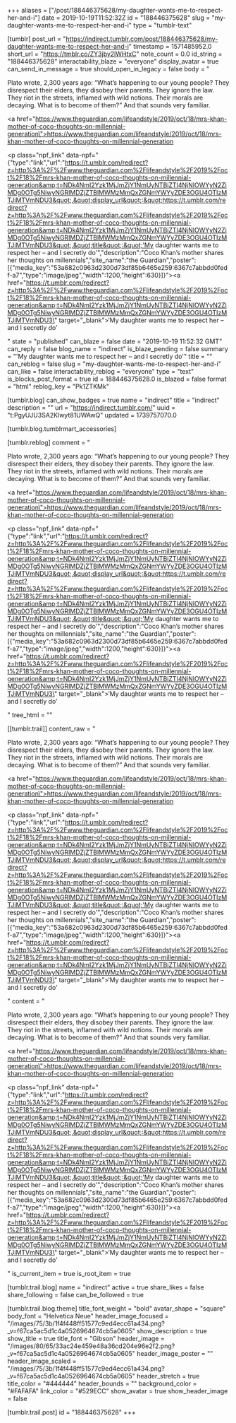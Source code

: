 +++
aliases = ["/post/188446375628/my-daughter-wants-me-to-respect-her-and-i"]
date = 2019-10-19T11:52:32Z
id = "188446375628"
slug = "my-daughter-wants-me-to-respect-her-and-i"
type = "tumblr-text"

[tumblr]
post_url = "https://indirect.tumblr.com/post/188446375628/my-daughter-wants-me-to-respect-her-and-i"
timestamp = 1571485952.0
short_url = "https://tmblr.co/ZY3jby2lWHtxC"
note_count = 0.0
id_string = "188446375628"
interactability_blaze = "everyone"
display_avatar = true
can_send_in_message = true
should_open_in_legacy = false
body = "<p>Plato wrote, 2,300 years ago: “What’s happening to our young people? They disrespect their elders, they disobey their parents. They ignore the law. They riot in the streets, inflamed with wild notions. Their morals are decaying. What is to become of them?” And that sounds very familiar.</p><p><a href=\"https://www.theguardian.com/lifeandstyle/2019/oct/18/mrs-khan-mother-of-coco-thoughts-on-millennial-generation\">https://www.theguardian.com/lifeandstyle/2019/oct/18/mrs-khan-mother-of-coco-thoughts-on-millennial-generation</a></p><p class=\"npf_link\" data-npf=\"{&quot;type&quot;:&quot;link&quot;,&quot;url&quot;:&quot;https://t.umblr.com/redirect?z=http%3A%2F%2Fwww.theguardian.com%2Flifeandstyle%2F2019%2Foct%2F18%2Fmrs-khan-mother-of-coco-thoughts-on-millennial-generation&amp;t=NDk4NmI2Yzk1MjJmZjY1NmUyNTBiZTI4NjNlOWYyN2ZiMDg0OTg5NiwyNGRlMDZjZTBlMWMzMmQxZGNmYWYyZDE3OGU4OTIzMTJiMTVmNDU3&quot;,&quot;display_url&quot;:&quot;https://t.umblr.com/redirect?z=http%3A%2F%2Fwww.theguardian.com%2Flifeandstyle%2F2019%2Foct%2F18%2Fmrs-khan-mother-of-coco-thoughts-on-millennial-generation&amp;t=NDk4NmI2Yzk1MjJmZjY1NmUyNTBiZTI4NjNlOWYyN2ZiMDg0OTg5NiwyNGRlMDZjZTBlMWMzMmQxZGNmYWYyZDE3OGU4OTIzMTJiMTVmNDU3&quot;,&quot;title&quot;:&quot;'My daughter wants me to respect her – and I secretly do'&quot;,&quot;description&quot;:&quot;Coco Khan’s mother shares her thoughts on millennials&quot;,&quot;site_name&quot;:&quot;the Guardian&quot;,&quot;poster&quot;:[{&quot;media_key&quot;:&quot;53a682c0963d2300d73df85b6465e259:6367c7abbdd0fedf-a7&quot;,&quot;type&quot;:&quot;image/jpeg&quot;,&quot;width&quot;:1200,&quot;height&quot;:630}]}\"><a href=\"https://t.umblr.com/redirect?z=http%3A%2F%2Fwww.theguardian.com%2Flifeandstyle%2F2019%2Foct%2F18%2Fmrs-khan-mother-of-coco-thoughts-on-millennial-generation&amp;t=NDk4NmI2Yzk1MjJmZjY1NmUyNTBiZTI4NjNlOWYyN2ZiMDg0OTg5NiwyNGRlMDZjZTBlMWMzMmQxZGNmYWYyZDE3OGU4OTIzMTJiMTVmNDU3\" target=\"_blank\">&lsquo;My daughter wants me to respect her – and I secretly do&rsquo;</a></p>"
state = "published"
can_blaze = false
date = "2019-10-19 11:52:32 GMT"
can_reply = false
blog_name = "indirect"
is_blaze_pending = false
summary = "'My daughter wants me to respect her – and I secretly do'"
title = ""
can_reblog = false
slug = "my-daughter-wants-me-to-respect-her-and-i"
can_like = false
interactability_reblog = "everyone"
type = "text"
is_blocks_post_format = true
id = 188446375628.0
is_blazed = false
format = "html"
reblog_key = "Pk1ZTKMk"

[tumblr.blog]
can_show_badges = true
name = "indirect"
title = "indirect"
description = ""
url = "https://indirect.tumblr.com/"
uuid = "t:PgyUJU3SA2Klwyt81UWAwQ"
updated = 1739757070.0

[tumblr.blog.tumblrmart_accessories]

[tumblr.reblog]
comment = "<p>Plato wrote, 2,300 years ago: “What’s happening to our young people? They disrespect their elders, they disobey their parents. They ignore the law. They riot in the streets, inflamed with wild notions. Their morals are decaying. What is to become of them?” And that sounds very familiar.</p><p><a href=\"https://www.theguardian.com/lifeandstyle/2019/oct/18/mrs-khan-mother-of-coco-thoughts-on-millennial-generation\">https://www.theguardian.com/lifeandstyle/2019/oct/18/mrs-khan-mother-of-coco-thoughts-on-millennial-generation</a></p><p class=\"npf_link\" data-npf=\"{&quot;type&quot;:&quot;link&quot;,&quot;url&quot;:&quot;https://t.umblr.com/redirect?z=http%3A%2F%2Fwww.theguardian.com%2Flifeandstyle%2F2019%2Foct%2F18%2Fmrs-khan-mother-of-coco-thoughts-on-millennial-generation&amp;t=NDk4NmI2Yzk1MjJmZjY1NmUyNTBiZTI4NjNlOWYyN2ZiMDg0OTg5NiwyNGRlMDZjZTBlMWMzMmQxZGNmYWYyZDE3OGU4OTIzMTJiMTVmNDU3&quot;,&quot;display_url&quot;:&quot;https://t.umblr.com/redirect?z=http%3A%2F%2Fwww.theguardian.com%2Flifeandstyle%2F2019%2Foct%2F18%2Fmrs-khan-mother-of-coco-thoughts-on-millennial-generation&amp;t=NDk4NmI2Yzk1MjJmZjY1NmUyNTBiZTI4NjNlOWYyN2ZiMDg0OTg5NiwyNGRlMDZjZTBlMWMzMmQxZGNmYWYyZDE3OGU4OTIzMTJiMTVmNDU3&quot;,&quot;title&quot;:&quot;'My daughter wants me to respect her – and I secretly do'&quot;,&quot;description&quot;:&quot;Coco Khan’s mother shares her thoughts on millennials&quot;,&quot;site_name&quot;:&quot;the Guardian&quot;,&quot;poster&quot;:[{&quot;media_key&quot;:&quot;53a682c0963d2300d73df85b6465e259:6367c7abbdd0fedf-a7&quot;,&quot;type&quot;:&quot;image/jpeg&quot;,&quot;width&quot;:1200,&quot;height&quot;:630}]}\"><a href=\"https://t.umblr.com/redirect?z=http%3A%2F%2Fwww.theguardian.com%2Flifeandstyle%2F2019%2Foct%2F18%2Fmrs-khan-mother-of-coco-thoughts-on-millennial-generation&amp;t=NDk4NmI2Yzk1MjJmZjY1NmUyNTBiZTI4NjNlOWYyN2ZiMDg0OTg5NiwyNGRlMDZjZTBlMWMzMmQxZGNmYWYyZDE3OGU4OTIzMTJiMTVmNDU3\" target=\"_blank\">‘My daughter wants me to respect her – and I secretly do’</a></p>"
tree_html = ""

[[tumblr.trail]]
content_raw = "<p>Plato wrote, 2,300 years ago: “What’s happening to our young people? They disrespect their elders, they disobey their parents. They ignore the law. They riot in the streets, inflamed with wild notions. Their morals are decaying. What is to become of them?” And that sounds very familiar.</p><p><a href=\"https://www.theguardian.com/lifeandstyle/2019/oct/18/mrs-khan-mother-of-coco-thoughts-on-millennial-generation\">https://www.theguardian.com/lifeandstyle/2019/oct/18/mrs-khan-mother-of-coco-thoughts-on-millennial-generation</a></p><p class=\"npf_link\" data-npf=\"{&quot;type&quot;:&quot;link&quot;,&quot;url&quot;:&quot;https://t.umblr.com/redirect?z=http%3A%2F%2Fwww.theguardian.com%2Flifeandstyle%2F2019%2Foct%2F18%2Fmrs-khan-mother-of-coco-thoughts-on-millennial-generation&amp;t=NDk4NmI2Yzk1MjJmZjY1NmUyNTBiZTI4NjNlOWYyN2ZiMDg0OTg5NiwyNGRlMDZjZTBlMWMzMmQxZGNmYWYyZDE3OGU4OTIzMTJiMTVmNDU3&quot;,&quot;display_url&quot;:&quot;https://t.umblr.com/redirect?z=http%3A%2F%2Fwww.theguardian.com%2Flifeandstyle%2F2019%2Foct%2F18%2Fmrs-khan-mother-of-coco-thoughts-on-millennial-generation&amp;t=NDk4NmI2Yzk1MjJmZjY1NmUyNTBiZTI4NjNlOWYyN2ZiMDg0OTg5NiwyNGRlMDZjZTBlMWMzMmQxZGNmYWYyZDE3OGU4OTIzMTJiMTVmNDU3&quot;,&quot;title&quot;:&quot;'My daughter wants me to respect her – and I secretly do'&quot;,&quot;description&quot;:&quot;Coco Khan’s mother shares her thoughts on millennials&quot;,&quot;site_name&quot;:&quot;the Guardian&quot;,&quot;poster&quot;:[{&quot;media_key&quot;:&quot;53a682c0963d2300d73df85b6465e259:6367c7abbdd0fedf-a7&quot;,&quot;type&quot;:&quot;image/jpeg&quot;,&quot;width&quot;:1200,&quot;height&quot;:630}]}\"><a href=\"https://t.umblr.com/redirect?z=http%3A%2F%2Fwww.theguardian.com%2Flifeandstyle%2F2019%2Foct%2F18%2Fmrs-khan-mother-of-coco-thoughts-on-millennial-generation&amp;t=NDk4NmI2Yzk1MjJmZjY1NmUyNTBiZTI4NjNlOWYyN2ZiMDg0OTg5NiwyNGRlMDZjZTBlMWMzMmQxZGNmYWYyZDE3OGU4OTIzMTJiMTVmNDU3\" target=\"_blank\">‘My daughter wants me to respect her – and I secretly do’</a></p>"
content = "<p>Plato wrote, 2,300 years ago: &ldquo;What&rsquo;s happening to our young people? They disrespect their elders, they disobey their parents. They ignore the law. They riot in the streets, inflamed with wild notions. Their morals are decaying. What is to become of them?&rdquo; And that sounds very familiar.</p><p><a href=\"https://www.theguardian.com/lifeandstyle/2019/oct/18/mrs-khan-mother-of-coco-thoughts-on-millennial-generation\">https://www.theguardian.com/lifeandstyle/2019/oct/18/mrs-khan-mother-of-coco-thoughts-on-millennial-generation</a></p><p class=\"npf_link\" data-npf=\"{&quot;type&quot;:&quot;link&quot;,&quot;url&quot;:&quot;https://t.umblr.com/redirect?z=http%3A%2F%2Fwww.theguardian.com%2Flifeandstyle%2F2019%2Foct%2F18%2Fmrs-khan-mother-of-coco-thoughts-on-millennial-generation&amp;t=NDk4NmI2Yzk1MjJmZjY1NmUyNTBiZTI4NjNlOWYyN2ZiMDg0OTg5NiwyNGRlMDZjZTBlMWMzMmQxZGNmYWYyZDE3OGU4OTIzMTJiMTVmNDU3&quot;,&quot;display_url&quot;:&quot;https://t.umblr.com/redirect?z=http%3A%2F%2Fwww.theguardian.com%2Flifeandstyle%2F2019%2Foct%2F18%2Fmrs-khan-mother-of-coco-thoughts-on-millennial-generation&amp;t=NDk4NmI2Yzk1MjJmZjY1NmUyNTBiZTI4NjNlOWYyN2ZiMDg0OTg5NiwyNGRlMDZjZTBlMWMzMmQxZGNmYWYyZDE3OGU4OTIzMTJiMTVmNDU3&quot;,&quot;title&quot;:&quot;'My daughter wants me to respect her &ndash; and I secretly do'&quot;,&quot;description&quot;:&quot;Coco Khan&rsquo;s mother shares her thoughts on millennials&quot;,&quot;site_name&quot;:&quot;the Guardian&quot;,&quot;poster&quot;:[{&quot;media_key&quot;:&quot;53a682c0963d2300d73df85b6465e259:6367c7abbdd0fedf-a7&quot;,&quot;type&quot;:&quot;image/jpeg&quot;,&quot;width&quot;:1200,&quot;height&quot;:630}]}\"><a href=\"https://t.umblr.com/redirect?z=http%3A%2F%2Fwww.theguardian.com%2Flifeandstyle%2F2019%2Foct%2F18%2Fmrs-khan-mother-of-coco-thoughts-on-millennial-generation&amp;t=NDk4NmI2Yzk1MjJmZjY1NmUyNTBiZTI4NjNlOWYyN2ZiMDg0OTg5NiwyNGRlMDZjZTBlMWMzMmQxZGNmYWYyZDE3OGU4OTIzMTJiMTVmNDU3\" target=\"_blank\">&lsquo;My daughter wants me to respect her &ndash; and I secretly do&rsquo;</a></p>"
is_current_item = true
is_root_item = true

[tumblr.trail.blog]
name = "indirect"
active = true
share_likes = false
share_following = false
can_be_followed = true

[tumblr.trail.blog.theme]
title_font_weight = "bold"
avatar_shape = "square"
body_font = "Helvetica Neue"
header_image_focused = "/images/75/3b/1f4f448ff51577c9ed4ecc61a434.png?_v=f67ca5ac5d1c4a0526964674cb5a0605"
show_description = true
show_title = true
title_font = "Gibson"
header_image = "/images/80/65/33ac24e459e48a36cd204e96e2f2.png?_v=f67ca5ac5d1c4a0526964674cb5a0605"
header_image_poster = ""
header_image_scaled = "/images/75/3b/1f4f448ff51577c9ed4ecc61a434.png?_v=f67ca5ac5d1c4a0526964674cb5a0605"
header_stretch = true
title_color = "#444444"
header_bounds = ""
background_color = "#FAFAFA"
link_color = "#529ECC"
show_avatar = true
show_header_image = false

[tumblr.trail.post]
id = "188446375628"
+++
